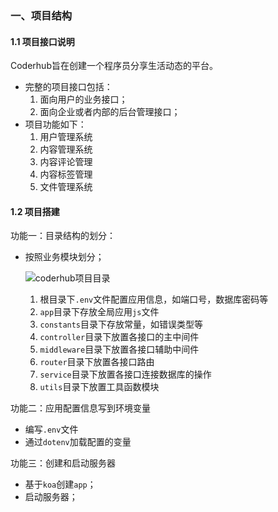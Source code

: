 ### 一、项目结构

#### 1.1 项目接口说明

Coderhub旨在创建一个程序员分享生活动态的平台。

- 完整的项目接口包括：
  1. 面向用户的业务接口；
  2. 面向企业或者内部的后台管理接口；
- 项目功能如下：
  1. 用户管理系统
  2. 内容管理系统
  3. 内容评论管理
  4. 内容标签管理
  5. 文件管理系统

#### 1.2 项目搭建

功能一：目录结构的划分：

- 按照业务模块划分；

  ![coderhub项目目录](https://gitee.com/Topcvan//img-storage/raw/master//node/coderhub%E9%A1%B9%E7%9B%AE%E7%9B%AE%E5%BD%95.png)

  1. 根目录下`.env`文件配置应用信息，如端口号，数据库密码等
  2. `app`目录下存放全局应用`js`文件
  3. `constants`目录下存放常量，如错误类型等
  4. `controller`目录下放置各接口的主中间件
  5. `middleware`目录下放置各接口辅助中间件
  6. `router`目录下放置各接口路由
  7. `service`目录下放置各接口连接数据库的操作
  8. `utils`目录下放置工具函数模块

功能二：应用配置信息写到环境变量

- 编写`.env`文件
- 通过`dotenv`加载配置的变量

功能三：创建和启动服务器

- 基于`koa`创建`app`；
- 启动服务器；